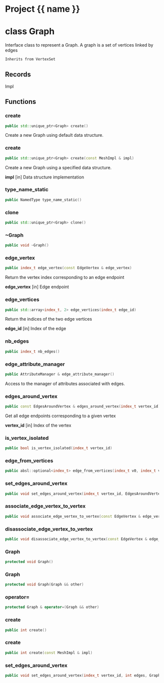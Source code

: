 <script setup>
import {useRoute} from 'vitepress'
const {path} = useRoute()
const tokens = path.split('/')
const words = tokens[2].split('-');
for (let i = 0; i < words.length; i++) {
    words[i] = words[i].charAt(0).toUpperCase() + words[i].slice(1);
    words[i] = words[i].replace('geode', 'Geode')
}
const name = words.join('-');
</script>
# Project {{ name }}

# class Graph


 Interface class to represent a Graph. A graph is a set of vertices linked by edges



```cpp
Inherits from VertexSet
```



## Records

Impl



## Functions

### create

```cpp
public std::unique_ptr<Graph> create()
```

 Create a new Graph using default data structure.

### create

```cpp
public std::unique_ptr<Graph> create(const MeshImpl & impl)
```

 Create a new Graph using a specified data structure.

**impl** [in] Data structure implementation

### type_name_static

```cpp
public NamedType type_name_static()
```


### clone

```cpp
public std::unique_ptr<Graph> clone()
```


### ~Graph

```cpp
public void ~Graph()
```


### edge_vertex

```cpp
public index_t edge_vertex(const EdgeVertex & edge_vertex)
```


 Return the vertex index corresponding to an edge endpoint

**edge_vertex** [in] Edge endpoint

### edge_vertices

```cpp
public std::array<index_t, 2> edge_vertices(index_t edge_id)
```


 Return the indices of the two edge vertices

**edge_id** [in] Index of the edge

### nb_edges

```cpp
public index_t nb_edges()
```


### edge_attribute_manager

```cpp
public AttributeManager & edge_attribute_manager()
```


 Access to the manager of attributes associated with edges.

### edges_around_vertex

```cpp
public const EdgesAroundVertex & edges_around_vertex(index_t vertex_id)
```


 Get all edge endpoints corresponding to a given vertex

**vertex_id** [in] Index of the vertex

### is_vertex_isolated

```cpp
public bool is_vertex_isolated(index_t vertex_id)
```


### edge_from_vertices

```cpp
public absl::optional<index_t> edge_from_vertices(index_t v0, index_t v1)
```


### set_edges_around_vertex

```cpp
public void set_edges_around_vertex(index_t vertex_id, EdgesAroundVertex edges, GraphKey )
```


### associate_edge_vertex_to_vertex

```cpp
public void associate_edge_vertex_to_vertex(const EdgeVertex & edge_vertex, index_t vertex_id, GraphKey )
```


### disassociate_edge_vertex_to_vertex

```cpp
public void disassociate_edge_vertex_to_vertex(const EdgeVertex & edge_vertex, GraphKey )
```


### Graph

```cpp
protected void Graph()
```


### Graph

```cpp
protected void Graph(Graph && other)
```


### operator=

```cpp
protected Graph & operator=(Graph && other)
```


### create

```cpp
public int create()
```


### create

```cpp
public int create(const MeshImpl & impl)
```


### set_edges_around_vertex

```cpp
public void set_edges_around_vertex(index_t vertex_id, int edges, GraphKey )
```



